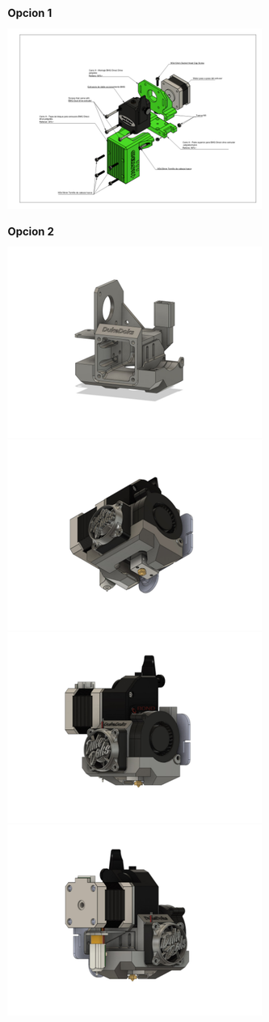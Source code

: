 ## Opcion 1

<div align="middle"><img src="/Piezas%203d/Extrusor/BMG/Opcion%201/Esquema.png"></div>

## Opcion 2

<div align="middle"><img src="/Piezas%203d/Extrusor/BMG/Opcion%202/Imagenes/Ender_carriage_E3D_BMG_10.jpg"></div>
<div align="middle"><img src="/Piezas%203d/Extrusor/BMG/Opcion%202/Imagenes/Ender_carriage_E3D_BMG_09.jpg"></div>
<div align="middle"><img src="/Piezas%203d/Extrusor/BMG/Opcion%202/Imagenes/Ender_carriage_E3D_BMG_08.jpg"></div>
<div align="middle"><img src="/Piezas%203d/Extrusor/BMG/Opcion%202/Imagenes/Ender_carriage_E3D_BMG_07.jpg"></div>
